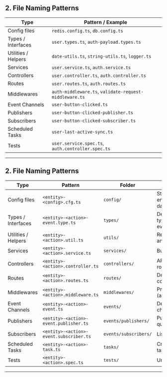 ## 2. File Naming Patterns

| Type                | Pattern / Example                                      |
| ------------------- | ------------------------------------------------------ |
| Config files        | `redis.config.ts`, `db.config.ts`                      |
| Types / Interfaces  | `user.types.ts`, `auth-payload.types.ts`               |
| Utilities / Helpers | `date-utils.ts`, `string-utils.ts`, `logger.ts`        |
| Services            | `user.service.ts`, `auth.service.ts`                   |
| Controllers         | `user.controller.ts`, `auth.controller.ts`             |
| Routes              | `user.routes.ts`, `auth.routes.ts`                     |
| Middlewares         | `auth-middleware.ts`, `validate-request-middleware.ts` |
| Event Channels      | `user-button-clicked.ts`                               |
| Publishers          | `user-button-clicked-publisher.ts`                     |
| Subscribers         | `user-button-clicked-subscriber.ts`                    |
| Scheduled Tasks     | `user-last-active-sync.ts`                             |
| Tests               | `user.service.spec.ts`, `auth.controller.spec.ts`      |

---

## 2. File Naming Patterns

| Type                | Pattern                                 | Folder                | Purpose / Usage                                          |
| ------------------- | --------------------------------------- | --------------------- | -------------------------------------------------------- |
| Config files        | `<entity>-<config>.cfg.ts`              | `config/`             | Store environment/configuration data                     |
| Types / Interfaces  | `<entity>-<action>-event.type.ts`       | `types/`              | Define TypeScript types/interfaces, e.g., event payloads |
| Utilities / Helpers | `<entity>-<action>.util.ts`             | `utils/`              | Reusable helper functions and utilities                  |
| Services            | `<entity>-<action>.service.ts`          | `services/`           | Business logic of the app                                |
| Controllers         | `<entity>-<action>.controller.ts`       | `controllers/`        | API request handlers and route logic                     |
| Routes              | `<entity>-<action>.routes.ts`           | `routes/`             | Define routes and link to controllers                    |
| Middlewares         | `<entity>-<action>.middleware.ts`       | `middlewares/`        | Pre-processing requests (auth, validation, logging)      |
| Event Channels      | `<entity>-<action>-event.ts`            | `events/`             | Define event constants / channel names                   |
| Publishers          | `<entity>-<action>-event.publisher.ts`  | `events/publishers/`  | Publish events to bus / queue                            |
| Subscribers         | `<entity>-<action>-event.subscriber.ts` | `events/subscribers/` | Listen and react to events                               |
| Scheduled Tasks     | `<entity>-<action>-task.ts`             | `tasks/`              | Cron jobs or data sync tasks                             |
| Tests               | `<entity>-<action>.spec.ts`             | `tests/`              | Unit and integration tests                               |

---
